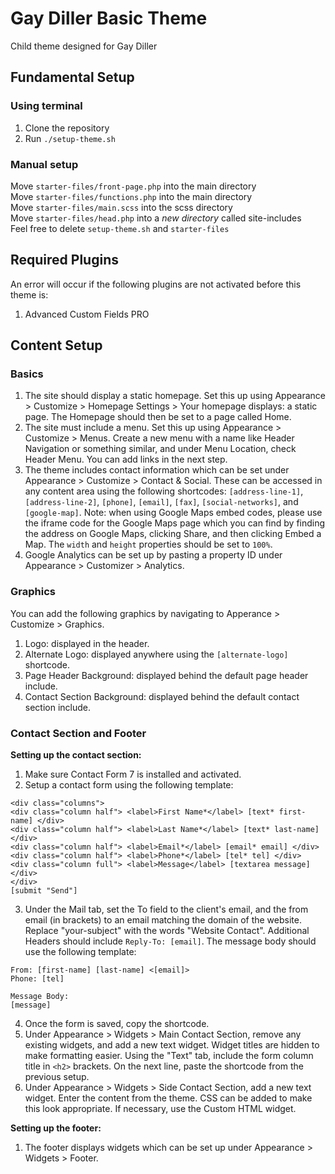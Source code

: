 # Gay Diller Basic Theme
Child theme designed for Gay Diller

## Fundamental Setup

### Using terminal
1. Clone the repository
2. Run `./setup-theme.sh`

### Manual setup
Move `starter-files/front-page.php` into the main directory  
Move `starter-files/functions.php` into the main directory  
Move `starter-files/main.scss` into the scss directory  
Move `starter-files/head.php` into a *new directory* called site-includes  
Feel free to delete `setup-theme.sh` and `starter-files`

## Required Plugins
An error will occur if the following plugins are not activated before this theme is:  
1. Advanced Custom Fields PRO

## Content Setup

### Basics
1. The site should display a static homepage. Set this up using Appearance > Customize > Homepage Settings > Your homepage displays: a static page. The Homepage should then be set to a page called Home.
2. The site must include a menu. Set this up using Appearance > Customize > Menus. Create a new menu with a name like Header Navigation or something similar, and under Menu Location, check Header Menu. You can add links in the next step.
3. The theme includes contact information which can be set under Appearance > Customize > Contact & Social. These can be accessed in any content area using the following shortcodes: `[address-line-1]`, `[address-line-2]`, `[phone]`, `[email]`, `[fax]`, `[social-networks]`, and `[google-map]`. Note: when using Google Maps embed codes, please use the iframe code for the Google Maps page which you can find by finding the address on Google Maps, clicking Share, and then clicking Embed a Map. The `width` and `height` properties should be set to `100%`.
4. Google Analytics can be set up by pasting a property ID under Appearance > Customizer > Analytics.

### Graphics

You can add the following graphics by navigating to Apperance > Customize > Graphics.
1. Logo: displayed in the header.
2. Alternate Logo: displayed anywhere using the `[alternate-logo]` shortcode.
3. Page Header Background: displayed behind the default page header include.
4. Contact Section Background: displayed behind the default contact section include.

### Contact Section and Footer

**Setting up the contact section:**
1. Make sure Contact Form 7 is installed and activated.
2. Setup a contact form using the following template:  
```
<div class="columns">
<div class="column half"> <label>First Name*</label> [text* first-name] </div>
<div class="column half"> <label>Last Name*</label> [text* last-name] </div>
<div class="column half"> <label>Email*</label> [email* email] </div>
<div class="column half"> <label>Phone*</label> [tel* tel] </div>
<div class="column full"> <label>Message</label> [textarea message] </div>
</div>
[submit "Send"]
```
3. Under the Mail tab, set the To field to the client's email, and the from email (in brackets) to an email matching the domain of the website. Replace "your-subject" with the words "Website Contact". Additional Headers should include `Reply-To: [email]`. The message body should use the following template:
```
From: [first-name] [last-name] <[email]>
Phone: [tel]

Message Body:
[message]
```
4. Once the form is saved, copy the shortcode.
5. Under Appearance > Widgets > Main Contact Section, remove any existing widgets, and add a new text widget. Widget titles are hidden to make formatting easier. Using the "Text" tab, include the form column title in `<h2>` brackets. On the next line, paste the shortcode from the previous setup.
6. Under Appearance > Widgets > Side Contact Section, add a new text widget. Enter the content from the theme. CSS can be added to make this look appropriate. If necessary, use the Custom HTML widget.

**Setting up the footer:**
1. The footer displays widgets which can be set up under Appearance > Widgets > Footer.
